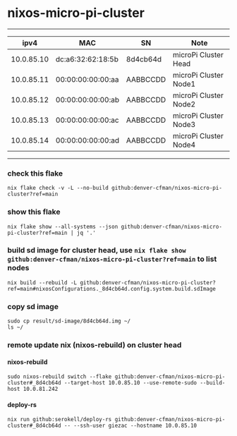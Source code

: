 # nixos-micro-pi-cluster
---
| ipv4 | MAC | SN | Note |
| --- | --- | --- | --- |
| 10.0.85.10 | dc:a6:32:62:18:5b | 8d4cb64d | microPi Cluster Head |
| 10.0.85.11 | 00:00:00:00:00:aa | AABBCCDD | microPi Cluster Node1 |
| 10.0.85.12 | 00:00:00:00:00:ab | AABBCCDD | microPi Cluster Node2 |
| 10.0.85.13 | 00:00:00:00:00:ac | AABBCCDD | microPi Cluster Node3 |
| 10.0.85.14 | 00:00:00:00:00:ad | AABBCCDD | microPi Cluster Node4 |
---
### check this flake
```
nix flake check -v -L --no-build github:denver-cfman/nixos-micro-pi-cluster?ref=main
```

### show this flake
```
nix flake show --all-systems --json github:denver-cfman/nixos-micro-pi-cluster?ref=main | jq '.'
```

### build sd image for cluster head, use ` nix flake show github:denver-cfman/nixos-micro-pi-cluster?ref=main ` to list nodes
```
nix build --rebuild -L github:denver-cfman/nixos-micro-pi-cluster?ref=main#nixosConfigurations._8d4cb64d.config.system.build.sdImage
```

### copy sd image
```
sudo cp result/sd-image/8d4cb64d.img ~/
ls ~/
```

### remote update nix (nixos-rebuild) on cluster head
#### nixos-rebuild
```
sudo nixos-rebuild switch --flake github:denver-cfman/nixos-micro-pi-cluster#_8d4cb64d --target-host 10.0.85.10 --use-remote-sudo --build-host 10.0.81.242
```
#### deploy-rs
```
nix run github:serokell/deploy-rs github:denver-cfman/nixos-micro-pi-cluster#_8d4cb64d -- --ssh-user giezac --hostname 10.0.85.10
```

